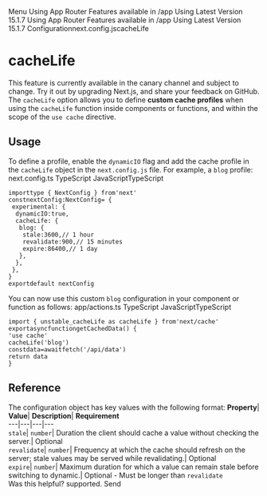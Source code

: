 Menu
Using App Router
Features available in /app
Using Latest Version
15.1.7
Using App Router
Features available in /app
Using Latest Version
15.1.7
Configurationnext.config.jscacheLife
# cacheLife
This feature is currently available in the canary channel and subject to change. Try it out by upgrading Next.js, and share your feedback on GitHub.
The `cacheLife` option allows you to define **custom cache profiles** when using the `cacheLife` function inside components or functions, and within the scope of the `use cache` directive.
## Usage
To define a profile, enable the `dynamicIO` flag and add the cache profile in the `cacheLife` object in the `next.config.js` file. For example, a `blog` profile:
next.config.ts
TypeScript
JavaScriptTypeScript
```
importtype { NextConfig } from'next'
constnextConfig:NextConfig= {
 experimental: {
  dynamicIO:true,
  cacheLife: {
   blog: {
    stale:3600,// 1 hour
    revalidate:900,// 15 minutes
    expire:86400,// 1 day
   },
  },
 },
}
exportdefault nextConfig
```

You can now use this custom `blog` configuration in your component or function as follows:
app/actions.ts
TypeScript
JavaScriptTypeScript
```
import { unstable_cacheLife as cacheLife } from'next/cache'
exportasyncfunctiongetCachedData() {
'use cache'
cacheLife('blog')
constdata=awaitfetch('/api/data')
return data
}
```

## Reference
The configuration object has key values with the following format:
**Property**| **Value**| **Description**| **Requirement**  
---|---|---|---  
`stale`| `number`|  Duration the client should cache a value without checking the server.| Optional  
`revalidate`| `number`| Frequency at which the cache should refresh on the server; stale values may be served while revalidating.| Optional  
`expire`| `number`| Maximum duration for which a value can remain stale before switching to dynamic.| Optional - Must be longer than `revalidate`  
Was this helpful?
supported.
Send
